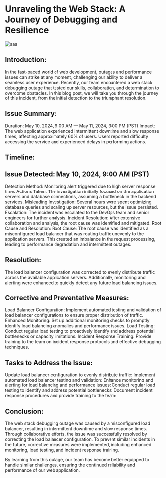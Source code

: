 # Unraveling the Web Stack: A Journey of Debugging and Resilience
![aaa](https://github.com/efa07/alx-system_engineering-devops/assets/142996049/dd85ae52-c16c-415a-b068-a855d802b248)
## Introduction:
In the fast-paced world of web development, outages and performance issues can strike at any moment, challenging our ability to deliver a seamless user experience. Recently, our team encountered a web stack debugging outage that tested our skills, collaboration, and determination to overcome obstacles. In this blog post, we will take you through the journey of this incident, from the initial detection to the triumphant resolution.

## Issue Summary:
Duration: May 10, 2024, 9:00 AM — May 11, 2024, 3:00 PM (PST)
Impact: The web application experienced intermittent downtime and slow response times, affecting approximately 60% of users. Users reported difficulty accessing the service and experienced delays in performing actions.

## Timeline:

## Issue Detected: May 10, 2024, 9:00 AM (PST)
Detection Method: Monitoring alert triggered due to high server response time.
Actions Taken: The investigation initially focused on the application servers and database connections, assuming a bottleneck in the backend services.
Misleading Investigation: Several hours were spent optimizing database queries and scaling up server resources, but the issue persisted.
Escalation: The incident was escalated to the DevOps team and senior engineers for further analysis.
Incident Resolution: After extensive collaboration and analysis, the root cause was identified and mitigated.
Root Cause and Resolution:
Root Cause: The root cause was identified as a misconfigured load balancer that was routing traffic unevenly to the application servers. This created an imbalance in the request processing, leading to performance degradation and intermittent outages.

## Resolution: 
The load balancer configuration was corrected to evenly distribute traffic across the available application servers. Additionally, monitoring and alerting were enhanced to quickly detect any future load balancing issues.

## Corrective and Preventative Measures:

Load Balancer Configuration: Implement automated testing and validation of load balancer configurations to ensure proper distribution of traffic.
Enhanced Monitoring: Set up additional monitoring checks to promptly identify load balancing anomalies and performance issues.
Load Testing: Conduct regular load testing to proactively identify and address potential bottlenecks or capacity limitations.
Incident Response Training: Provide training to the team on incident response protocols and effective debugging techniques.

## Tasks to Address the Issue:

Update load balancer configuration to evenly distribute traffic:
Implement automated load balancer testing and validation:
Enhance monitoring and alerting for load balancing and performance issues:
Conduct regular load testing to identify and address potential bottlenecks:
Document incident response procedures and provide training to the team:

## Conclusion:
The web stack debugging outage was caused by a misconfigured load balancer, resulting in intermittent downtime and slow response times. Through collaborative efforts, the issue was successfully resolved by correcting the load balancer configuration. To prevent similar incidents in the future, corrective measures were implemented, including enhanced monitoring, load testing, and incident response training.

By learning from this outage, our team has become better equipped to handle similar challenges, ensuring the continued reliability and performance of our web application.
